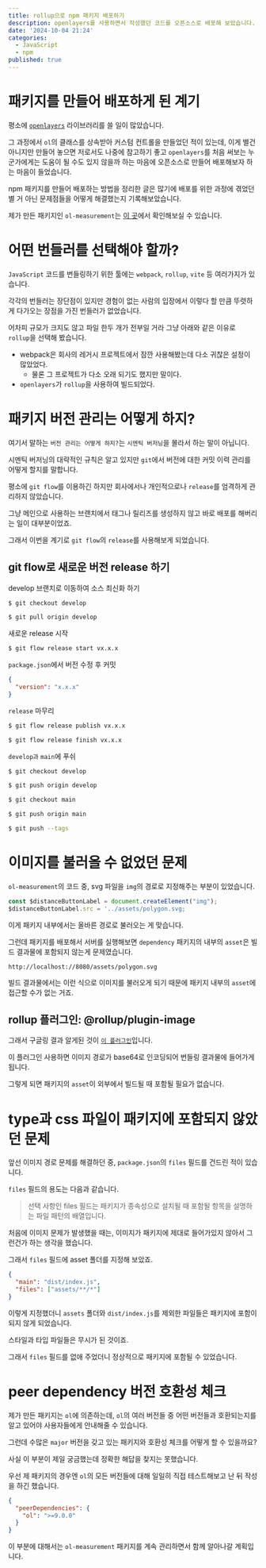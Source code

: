 ```yaml
---
title: rollup으로 npm 패키지 배포하기
description: openlayers를 사용하면서 작성했던 코드를 오픈소스로 배포해 보았습니다.
date: '2024-10-04 21:24'
categories:
  - JavaScript
  - npm
published: true
---
```


# 패키지를 만들어 배포하게 된 계기

평소에 [`openlayers`](https://github.com/openlayers/openlayers) 라이브러리를 쓸 일이 많았습니다.

그 과정에서 `ol`의 클래스를 상속받아 커스텀 컨트롤을 만들었던 적이 있는데, 이게 별건 아니지만 만들어 놓으면 저로서도 나중에 참고하기 좋고 `openlayers`를 처음 써보는 누군가에게는 도움이 될 수도 있지 않을까 하는 마음에 오픈소스로 만들어 배포해보자 하는 마음이 들었습니다.

npm 패키지를 만들어 배포하는 방법을 정리한 글은 많기에 배포를 위한 과정에 겪었던 별 거 아닌 문제점들을 어떻게 해결했는지 기록해보았습니다.

제가 만든 패키지인 `ol-measurement`는 [이 곳](https://www.npmjs.com/package/ol-measurement)에서 확인해보실 수 있습니다.

# 어떤 번들러를 선택해야 할까?

`JavaScript` 코드를 번들링하기 위한 툴에는 `webpack`, `rollup`, `vite` 등 여러가지가 있습니다.

각각의 번들러는 장단점이 있지만 경험이 없는 사람의 입장에서 이렇다 할 만큼 뚜렷하게 다가오는 장점을 가진 번들러가 없었습니다.

어차피 규모가 크지도 않고 파일 한두 개가 전부일 거라 그냥 아래와 같은 이유로 `rollup`을 선택해 봤습니다.

- webpack은 회사의 레거시 프로젝트에서 잠깐 사용해봤는데 다소 귀찮은 설정이 많았었다.
  - 물론 그 프로젝트가 다소 오래 되기도 했지만 말이다.
- `openlayers`가 `rollup`을 사용하여 빌드되었다.

# 패키지 버전 관리는 어떻게 하지?

여기서 말하는 `버전 관리는 어떻게 하지?`는 `시멘틱 버저닝`을 몰라서 하는 말이 아닙니다.

시멘틱 버저닝의 대략적인 규칙은 알고 있지만 `git`에서 버전에 대한 커밋 이력 관리를 어떻게 할지를 말합니다.

평소에 `git flow`를 이용하긴 하지만 회사에서나 개인적으로나 `release`를 엄격하게 관리하지 않았습니다.

그냥 메인으로 사용하는 브랜치에서 태그나 릴리즈를 생성하지 않고 바로 배포를 해버리는 일이 대부분이었죠.

그래서 이번을 계기로 `git flow`의 `release`를 사용해보게 되었습니다.

## git flow로 새로운 버전 release 하기

develop 브랜치로 이동하여 소스 최신화 하기

```sh
$ git checkout develop

$ git pull origin develop
```

새로운 release 시작

```sh
$ git flow release start vx.x.x
```

`package.json`에서 버전 수정 후 커밋

```json
{
  "version": "x.x.x"
}
```

`release` 마무리

```sh
$ git flow release publish vx.x.x

$ git flow release finish vx.x.x
```

`develop과` `main`에 푸쉬

```sh
$ git checkout develop

$ git push origin develop

$ git checkout main

$ git push origin main

$ git push --tags
```

# 이미지를 불러올 수 없었던 문제

`ol-measurement`의 코드 중, svg 파일을 `img`의 경로로 지정해주는 부분이 있었습니다.

```js
const $distanceButtonLabel = document.createElement("img");
$distanceButtonLabel.src = '../assets/polygon.svg;
```

이게 패키지 내부에서는 올바른 경로로 불러오는 게 맞습니다.

그런데 패키지를 배포해서 서버를 실행해보면 `dependency` 패키지의 내부의 `asset`은 빌드 결과물에 포함되지 않는게 문제였습니다.

```
http://localhost://8080/assets/polygon.svg
```

빌드 결과물에서는 이런 식으로 이미지를 불러오게 되기 때문에 패키지 내부의 `asset`에 접근할 수가 없는 거죠.

## rollup 플러그인: @rollup/plugin-image

그래서 구글링 결과 알게된 것이 [`이 플러그인`](https://www.npmjs.com/package/@rollup/plugin-image)입니다.

이 플러그인 사용하면 이미지 경로가 base64로 인코딩되어 번들링 결과물에 들어가게 됩니다.

그렇게 되면 패키지의 `asset`이 외부에서 빌드될 때 포함될 필요가 없습니다.

# type과 css 파일이 패키지에 포함되지 않았던 문제

앞선 이미지 경로 문제를 해결하던 중, `package.json`의 `files` 필드를 건드린 적이 있습니다.

`files` 필드의 용도는 다음과 같습니다.

> 선택 사항인 files 필드는 패키지가 종속성으로 설치될 때 포함될 항목을 설명하는 파일 패턴의 배열입니다.

처음에 이미지 문제가 발생했을 때는, 이미지가 패키지에 제대로 들어가있지 않아서 그런건가 하는 생각을 했습니다.

그래서 `files` 필드에 asset 폴더를 지정해 보았죠.

```json
{
  "main": "dist/index.js",
  "files": ["assets/**/*"]
}
```

이렇게 지정했더니 `assets` 폴더와 `dist/index.js`를 제외한 파일들은 패키지에 포함이 되지 않게 되었습니다.

스타일과 타입 파일들은 무시가 된 것이죠.

그래서 `files` 필드를 없애 주었더니 정상적으로 패키지에 포함될 수 있었습니다.

# peer dependency 버전 호환성 체크

제가 만든 패키지는 `ol`에 의존하는데, `ol`의 여러 버전들 중 어떤 버전들과 호환되는지를 알고 있어야 사용자들에게 안내해줄 수 있습니다.

그런데 수많은 `major` 버전을 갖고 있는 패키지와 호환성 체크를 어떻게 할 수 있을까요?

사실 이 부분이 제일 궁금했는데 정확한 해답을 찾지는 못했습니다.

우선 제 패키지의 경우엔 `ol`의 모든 버전들에 대해 일일히 직접 테스트해보고 난 뒤 작성을 하긴 했습니다.

```json
{
  "peerDependencies": {
    "ol": ">=9.0.0"
  }
}
```

이 부분에 대해서는 `ol-measurement` 패키지를 계속 관리하면서 함께 알아나갈 계획입니다.
